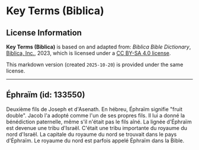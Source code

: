 # Key Terms (Biblica)

## License Information

**Key Terms (Biblica)** is based on and adapted from: _Biblica Bible Dictionary_, [Biblica, Inc.](https://www.biblica.com/), 2023, which is licensed under a [CC BY-SA 4.0 license](https://creativecommons.org/licenses/by-sa/4.0/legalcode.en).

This markdown version (created `2025-10-20`) is provided under the same license.



--------------------------------

## Éphraïm (id: 133550)

Deuxième fils de Joseph et d'Asenath. En hébreu, Éphraïm signifie "fruit double". Jacob l'a adopté comme l'un de ses propres fils. Il lui a donné la bénédiction paternelle, même s'il n'était pas le fils aîné. La lignée d'Éphraïm est devenue une tribu d'Israël. C'était une tribu importante du royaume du nord d'Israël. La capitale du royaume du nord se trouvait dans le pays d'Éphraïm. Le royaume du nord est parfois appelé Éphraïm dans la Bible.


